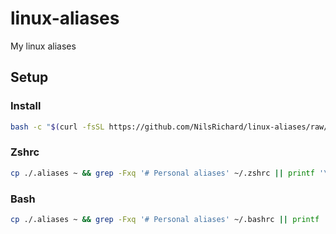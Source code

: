 # linux-aliases
My linux aliases

## Setup

### Install

```bash
bash -c "$(curl -fsSL https://github.com/NilsRichard/linux-aliases/raw/main/setup.sh)"
```

### Zshrc

```zsh
cp ./.aliases ~ && grep -Fxq '# Personal aliases' ~/.zshrc || printf '\n# Personal aliases\nif [ -f ~/.aliases ]; then\n    . ~/.aliases\nfi\n' >> ~/.zshrc
```

### Bash

```bash
cp ./.aliases ~ && grep -Fxq '# Personal aliases' ~/.bashrc || printf '\n# Personal aliases\nif [ -f ~/.aliases ]; then\n    . ~/.aliases\nfi\n' >> ~/.bashrc
```
